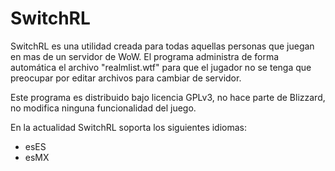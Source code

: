 # SwitchRL

SwitchRL es una utilidad creada para todas aquellas personas que
juegan en mas de un servidor de WoW. El programa administra de
forma automática el archivo "realmlist.wtf" para que el jugador no se
tenga que preocupar por editar archivos para cambiar de servidor.

Este programa es distribuido bajo licencia GPLv3, no hace parte de
Blizzard, no modifica ninguna funcionalidad del juego.

En la actualidad SwitchRL soporta los siguientes idiomas:

- esES
- esMX
